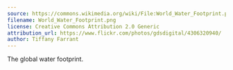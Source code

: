 ```yaml
---
source: https://commons.wikimedia.org/wiki/File:World_Water_Footprint.png
filename: World_Water_Footprint.png
license: Creative Commons Attribution 2.0 Generic
attribution_url: https://www.flickr.com/photos/gdsdigital/4306320940/
author: Tiffany Farrant
---
```

The global water footprint.